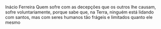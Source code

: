 Inácio Ferreira
Quem sofre com as decepções que os outros lhe causam, sofre voluntariamente, porque sabe que, na Terra, ninguém está lidando com santos, mas com seres humanos tão frágeis e limitados quanto ele mesmo
